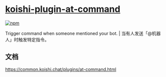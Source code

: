 # [koishi-plugin-at-command](https://common.koishi.chat/plugins/at-command.html)
 
[![npm](https://img.shields.io/npm/v/koishi-plugin-at-command?style=flat-square)](https://www.npmjs.com/package/koishi-plugin-at-command)

Trigger command when someone mentioned your bot. | 当有人发送「@机器人」时触发特定指令。

## 文档

<https://common.koishi.chat/plugins/at-command.html>
